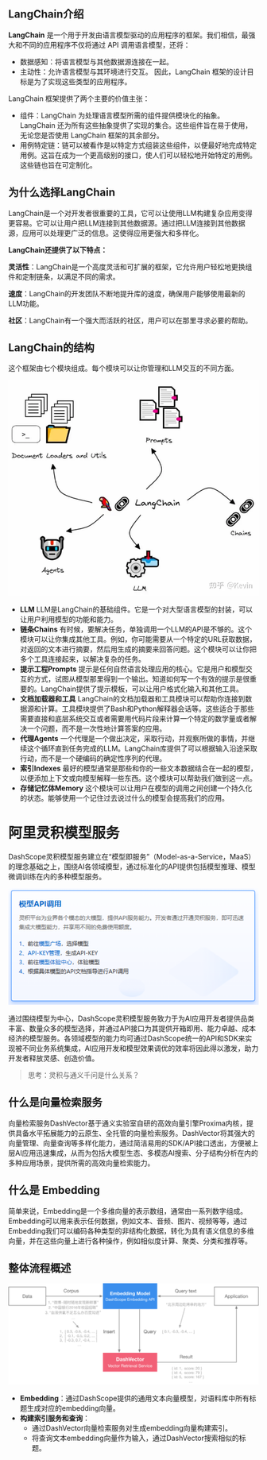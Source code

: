 ## LangChain介绍

**LangChain** 是一个用于开发由语言模型驱动的应用程序的框架。我们相信，最强大和不同的应用程序不仅将通过 API 调用语言模型，还将：

- 数据感知：将语言模型与其他数据源连接在一起。
- 主动性：允许语言模型与其环境进行交互。
因此，LangChain 框架的设计目标是为了实现这些类型的应用程序。

LangChain 框架提供了两个主要的价值主张：

- 组件：LangChain 为处理语言模型所需的组件提供模块化的抽象。LangChain 还为所有这些抽象提供了实现的集合。这些组件旨在易于使用，无论您是否使用 LangChain 框架的其余部分。
- 用例特定链：链可以被看作是以特定方式组装这些组件，以便最好地完成特定用例。这旨在成为一个更高级别的接口，使人们可以轻松地开始特定的用例。这些链也旨在可定制化。

## 为什么选择LangChain

LangChain是一个对开发者很重要的工具，它可以让使用LLM构建复杂应用变得更容易。它可以让用户把LLM连接到其他数据源。通过把LLM连接到其他数据源，应用可以处理更广泛的信息。这使得应用更强大和多样化。

**LangChain还提供了以下特点：**

**灵活性**：LangChain是一个高度灵活和可扩展的框架，它允许用户轻松地更换组件和定制链条，以满足不同的需求。

**速度**：LangChain的开发团队不断地提升库的速度，确保用户能够使用最新的LLM功能。

**社区**：LangChain有一个强大而活跃的社区，用户可以在那里寻求必要的帮助。

## LangChain的结构

这个框架由七个模块组成。每个模块可以让你管理和LLM交互的不同方面。

![img](images/v2-5c47844ffb415971c778b5360a573854_720w.webp)

- **LLM** LLM是LangChain的基础组件。它是一个对大型语言模型的封装，可以让用户利用模型的功能和能力。
- **链条Chains** 有时候，要解决任务，单独调用一个LLM的API是不够的。这个模块可以让你集成其他工具。例如，你可能需要从一个特定的URL获取数据，对返回的文本进行摘要，然后用生成的摘要来回答问题。这个模块可以让你把多个工具连接起来，以解决复杂的任务。
- **提示工程Prompts** 提示是任何自然语言处理应用的核心。它是用户和模型交互的方式，试图从模型那里得到一个输出。知道如何写一个有效的提示是很重要的。LangChain提供了提示模板，可以让用户格式化输入和其他工具。
- **文档加载器和工具** LangChain的文档加载器和工具模块可以帮助你连接到数据源和计算。工具模块提供了Bash和Python解释器会话等。这些适合于那些需要直接和底层系统交互或者需要用代码片段来计算一个特定的数学量或者解决一个问题，而不是一次性地计算答案的应用。
- **代理Agents** 一个代理是一个做出决定，采取行动，并观察所做的事情，并继续这个循环直到任务完成的LLM。LangChain库提供了可以根据输入沿途采取行动，而不是一个硬编码的确定性序列的代理。
- **索引Indexes** 最好的模型通常是那些和你的一些文本数据结合在一起的模型，以便添加上下文或向模型解释一些东西。这个模块可以帮助我们做到这一点。
- **存储记忆体Memory** 这个模块可以让用户在模型的调用之间创建一个持久化的状态。能够使用一个记住过去说过什么的模型会提高我们的应用。

# 阿里灵积模型服务

DashScope灵积模型服务建立在“模型即服务”（Model-as-a-Service，MaaS）的理念基础之上，围绕AI各领域模型，通过标准化的API提供包括模型推理、模型微调训练在内的多种模型服务。

![image-20240320101034196](images/image-20240320101034196.png)

通过围绕模型为中心，DashScope灵积模型服务致力于为AI应用开发者提供品类丰富、数量众多的模型选择，并通过API接口为其提供开箱即用、能力卓越、成本经济的模型服务。各领域模型的能力均可通过DashScope统一的API和SDK来实现被不同业务系统集成，AI应用开发和模型效果调优的效率将因此得以激发，助力开发者释放灵感、创造价值。



>  思考：灵积与通义千问是什么关系？



## 什么是向量检索服务

向量检索服务DashVector基于通义实验室自研的高效向量引擎Proxima内核，提供具备水平拓展能力的云原生、全托管的向量检索服务。DashVector将其强大的向量管理、向量查询等多样化能力，通过简洁易用的SDK/API接口透出，方便被上层AI应用迅速集成，从而为包括大模型生态、多模态AI搜索、分子结构分析在内的多种应用场景，提供所需的高效向量检索能力。

## 什么是 Embedding

简单来说，Embedding是一个多维向量的表示数组，通常由一系列数字组成。Embedding可以用来表示任何数据，例如文本、音频、图片、视频等等，通过Embedding我们可以编码各种类型的非结构化数据，转化为具有语义信息的多维向量，并在这些向量上进行各种操作，例如相似度计算、聚类、分类和推荐等。


## 整体流程概述

![image.png](images\p695626.png)



- **Embedding**：通过DashScope提供的通用文本向量模型，对语料库中所有标题生成对应的embedding向量。
- **构建索引服务和查询**：
  - 通过DashVector向量检索服务对生成embedding向量构建索引。
  - 将查询文本embedding向量作为输入，通过DashVector搜索相似的标题。
